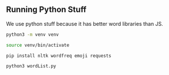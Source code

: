 ## Running Python Stuff

We use python stuff because it has better word libraries than JS.

```bash
python3 -m venv venv

source venv/bin/activate

pip install nltk wordfreq emoji requests

python3 wordList.py
```
